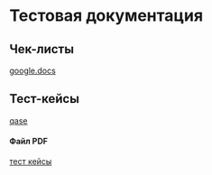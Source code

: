 # Тестовая документация

## Чек-листы
[google.docs](https://docs.google.com/spreadsheets/d/1I8uxY0V3qebguxG7s7w5_p7W1AyVYQ_LgjF7FLDK5yc/edit?gid=0#gid=0)

## Тест-кейсы
[qase](https://app.qase.io/project/G9?previewMode=side&suite=54&tab=)

#### Файл PDF 
[тест кейсы](https://github.com/okolyadina/docs/blob/main/qase/testcase/G9-test_case.pdf)
